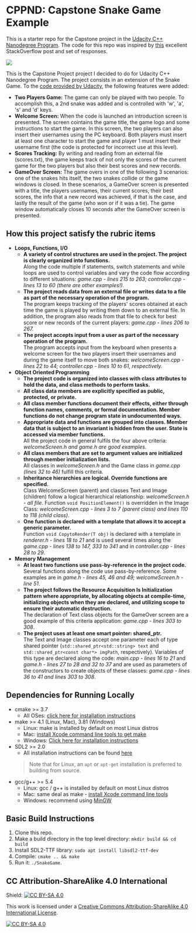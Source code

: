 # CPPND: Capstone Snake Game Example

This is a starter repo for the Capstone project in the [Udacity C++ Nanodegree Program](https://www.udacity.com/course/c-plus-plus-nanodegree--nd213). The code for this repo was inspired by [this](https://codereview.stackexchange.com/questions/212296/snake-game-in-c-with-sdl) excellent StackOverflow post and set of responses.

<img src="snake_game.gif"/>

This is the Capstone Project project I decided to do for Udacity C++ Nanodegree Program. The project consists in an extension of the Snake Game. To the [code provided by Udacity](https://github.com/udacity/CppND-Capstone-Snake-Game), the following features were added:
* **Two Players Game:** The game can only be played with two people. To accomplish this, a 2nd snake was added and is controlled with 'w', 'a', 's' and 'd' keys.
* **Welcome Screen:** When the code is launched an introduction screen is presented. The screen cointains the game title, the game logo and some instructions to start the game. In this screen, the two players can also insert their usernames using the PC keyboard. Both players must insert at least one character to start the game and player 1 must insert their username first (the code is protected for incorrect use at this level).
* **Scores Tracking:** By writing and reading from an external file (scores.txt), the game keeps track of not only the scores of the current game for the two players but also their best scores and new records.
* **GameOver Screen:** The game overs in one of the following 3 scenarios: one of the snakes hits itself, the two snakes collide or the game windows is closed. In these scenarios, a GameOver screen is presented with a title, the players usernames, their current scores, their best scores, the info that a new record was achieved, if that is the case, and lastly the result of the game (who won or if it was a tie). The game window automatically closes 10 seconds after the GameOver screen is presented.

## How this project satisfy the rubric items
* **Loops, Functions, I/O**
  - **A variety of control structures are used in the project. The project is clearly organized into functions.**\
  Along the code multiple if statements, switch statements and while loops are used to control variables and vary the code flow according to different situations: *game.cpp - lines 215 to 263; controller.cpp - lines 13 to 60 (there are other examples!).*
  - **The project reads data from an external file or writes data to a file as part of the necessary operation of the program.**\
  The program keeps tracking of the players' scores obtained at each time the game is played by writing them down to an external file. In addition, the program also reads from that file to check for best score or new records of the current players: *game.cpp - lines 206 to 267.*
  - **The project accepts input from a user as part of the necessary operation of the program.**\
  The program accepts input from the keyboard when presents a welcome screen for the two players insert their usernames and during the game itself to move both snakes: *welcomeScreen.cpp - lines 22 to 44; controller.cpp - lines 10 to 61, respectively.*
* **Object Oriented Programming**
  - **The project code is organized into classes with class attributes to hold the data, and class methods to perform tasks.**
  - **All class data members are explicitly specified as public, protected, or private.**
  - **All class member functions document their effects, either through function names, comments, or formal documentation. Member functions do not change program state in undocumented ways.**
  - **Appropriate data and functions are grouped into classes. Member data that is subject to an invariant is hidden from the user. State is accessed via member functions.**\
  All the project code in general fulfils the four above criteria: *welcomeScreen.h and game.h are good examples.*
  - **All class members that are set to argument values are initialized through member initialization lists.**\
  All classes in *welcomeScreen.h* and the Game class in *game.cpp (lines 32 to 46)* fulfill this criteria.
  - **Inheritance hierarchies are logical. Override functions are specified.**\
  Class WelcomeScreen (parent) and classes Text and Image (children) follow a logical hierarchical relationship: *welcomeScreen.h - all file*. Function `void PositionElement()` is overridden in the Image Class: *welcomeScreen.cpp - lines 3 to 7 (parent class) and lines 110 to 118 (child class)*.
  - **One function is declared with a template that allows it to accept a generic parameter.**\
  Function `void CopytoRender(T obj)` is declared with a template in *renderer.h - lines 18 to 21* and is used several times along the *game.cpp - lines 138 to 147, 333 to 341* and in *controller.cpp - lines 28 to 29*.
* **Memory Management**
  - **At least two functions use pass-by-reference in the project code.**\
  Several functions along the code use pass-by-reference. Some examples are in *game.h - lines 45, 46 and 49; welcomeScreen.h - line 51*.
  - **The project follows the Resource Acquisition Is Initialization pattern where appropriate, by allocating objects at compile-time, initializing objects when they are declared, and utilizing scope to ensure their automatic destruction.**\
  The declaration of Text class objects for the GameOver screen are a good example of this criteria application: *game.cpp - lines 303 to 308*.
  - **The project uses at least one smart pointer: shared_ptr.**\
  The Text and Image classes accept one parameter each of type shared pointer (`std::shared_ptr<std::string> text` and `std::shared_ptr<const char*> imgPath`, respectively). Variables of this type are declared along the code: *main.cpp - lines 16 to 21* and *game.h - lines 27 to 28 and 32 to 37* and are used as parameters of the constructors to create objects of these classes: *game.cpp - lines 36 to 41 and lines 303 to 308*.

## Dependencies for Running Locally
* cmake >= 3.7
  * All OSes: [click here for installation instructions](https://cmake.org/install/)
* make >= 4.1 (Linux, Mac), 3.81 (Windows)
  * Linux: make is installed by default on most Linux distros
  * Mac: [install Xcode command line tools to get make](https://developer.apple.com/xcode/features/)
  * Windows: [Click here for installation instructions](http://gnuwin32.sourceforge.net/packages/make.htm)
* SDL2 >= 2.0
  * All installation instructions can be found [here](https://wiki.libsdl.org/Installation)
  >Note that for Linux, an `apt` or `apt-get` installation is preferred to building from source. 
* gcc/g++ >= 5.4
  * Linux: gcc / g++ is installed by default on most Linux distros
  * Mac: same deal as make - [install Xcode command line tools](https://developer.apple.com/xcode/features/)
  * Windows: recommend using [MinGW](http://www.mingw.org/)

## Basic Build Instructions

1. Clone this repo.
2. Make a build directory in the top level directory: `mkdir build && cd build`
3. Install SDL2-TTF library: `sudo apt install libsdl2-ttf-dev`
4. Compile: `cmake .. && make`
5. Run it: `./SnakeGame`.


## CC Attribution-ShareAlike 4.0 International


Shield: [![CC BY-SA 4.0][cc-by-sa-shield]][cc-by-sa]

This work is licensed under a
[Creative Commons Attribution-ShareAlike 4.0 International License][cc-by-sa].

[![CC BY-SA 4.0][cc-by-sa-image]][cc-by-sa]

[cc-by-sa]: http://creativecommons.org/licenses/by-sa/4.0/
[cc-by-sa-image]: https://licensebuttons.net/l/by-sa/4.0/88x31.png
[cc-by-sa-shield]: https://img.shields.io/badge/License-CC%20BY--SA%204.0-lightgrey.svg
